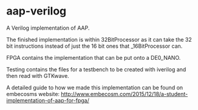 # aap-verilog
A Verilog implementation of AAP.

The finished implementation is within 32BitProcessor as it can take the 32 bit instructions instead of just the 16 bit ones
that _16BitProcessor can.

FPGA contains the implementation that can be put onto a DE0_NANO.

Testing contains the files for a testbench to be created with iverilog and then read with GTKwave.

A detailed guide to how we made this implementation can be found on embecosms website: http://www.embecosm.com/2015/12/18/a-student-implementation-of-aap-for-fpga/
